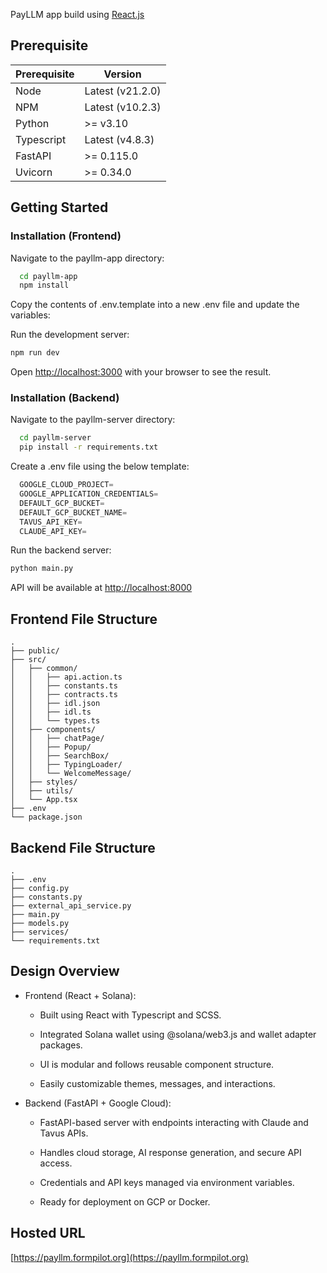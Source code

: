 PayLLM app build using [React.js](https://react.dev/)

## Prerequisite

| Prerequisite | Version          |
| ------------ | ---------------- |
| Node         | Latest (v21.2.0) |
| NPM          | Latest (v10.2.3) |
| Python       | >= v3.10         |
| Typescript   | Latest (v4.8.3)  |
| FastAPI      | >= 0.115.0       |
| Uvicorn      | >= 0.34.0        |

## Getting Started

### Installation (Frontend)

Navigate to the payllm-app directory:

```bash
  cd payllm-app
  npm install
```

Copy the contents of .env.template into a new .env file and update the variables:

Run the development server:

```bash
npm run dev
```

Open [http://localhost:3000](http://localhost:3000) with your browser to see the result.

### Installation (Backend)

Navigate to the payllm-server directory:

```bash
  cd payllm-server
  pip install -r requirements.txt
```

Create a .env file using the below template:

```py
  GOOGLE_CLOUD_PROJECT=
  GOOGLE_APPLICATION_CREDENTIALS=
  DEFAULT_GCP_BUCKET=
  DEFAULT_GCP_BUCKET_NAME=
  TAVUS_API_KEY=
  CLAUDE_API_KEY=
```

Run the backend server:

```bash
python main.py
```

API will be available at [http://localhost:8000](http://localhost:8000)

## Frontend File Structure

    .
    ├── public/
    ├── src/
    │   ├── common/
    │   │   ├── api.action.ts
    │   │   ├── constants.ts
    │   │   ├── contracts.ts
    │   │   ├── idl.json
    │   │   ├── idl.ts
    │   │   └── types.ts
    │   ├── components/
    │   │   ├── chatPage/
    │   │   ├── Popup/
    │   │   ├── SearchBox/
    │   │   ├── TypingLoader/
    │   │   └── WelcomeMessage/
    │   ├── styles/
    │   ├── utils/
    │   └── App.tsx
    ├── .env
    └── package.json

## Backend File Structure

    .
    ├── .env
    ├── config.py
    ├── constants.py
    ├── external_api_service.py
    ├── main.py
    ├── models.py
    ├── services/
    └── requirements.txt

## Design Overview

- Frontend (React + Solana):

    - Built using React with Typescript and SCSS.
     
    - Integrated Solana wallet using @solana/web3.js and wallet adapter packages.
    
    - UI is modular and follows reusable component structure.
    
    - Easily customizable themes, messages, and interactions.

- Backend (FastAPI + Google Cloud):
 
    - FastAPI-based server with endpoints interacting with Claude and Tavus APIs.
    
    - Handles cloud storage, AI response generation, and secure API access.
    
    - Credentials and API keys managed via environment variables.
    
    - Ready for deployment on GCP or Docker.


## Hosted URL

[https://payllm.formpilot.org](https://payllm.formpilot.org)